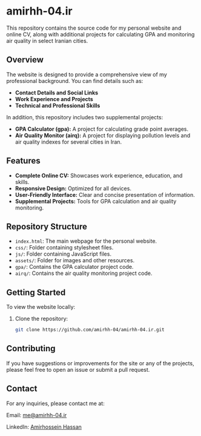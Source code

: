 # amirhh-04.ir

This repository contains the source code for my personal website and online CV, along with additional projects for calculating GPA and monitoring air quality in select Iranian cities.

## Overview

The website is designed to provide a comprehensive view of my professional background. You can find details such as:
- **Contact Details and Social Links**
- **Work Experience and Projects**
- **Technical and Professional Skills**

In addition, this repository includes two supplemental projects:
- **GPA Calculator (gpa):** A project for calculating grade point averages.
- **Air Quality Monitor (airq):** A project for displaying pollution levels and air quality indexes for several cities in Iran.

## Features

- **Complete Online CV:** Showcases work experience, education, and skills.
- **Responsive Design:** Optimized for all devices.
- **User-Friendly Interface:** Clear and concise presentation of information.
- **Supplemental Projects:** Tools for GPA calculation and air quality monitoring.

## Repository Structure

- `index.html`: The main webpage for the personal website.
- `css/`: Folder containing stylesheet files.
- `js/`: Folder containing JavaScript files.
- `assets/`: Folder for images and other resources.
- `gpa/`: Contains the GPA calculator project code.
- `airq/`: Contains the air quality monitoring project code.

## Getting Started

To view the website locally:
1. Clone the repository:
   ```bash
   git clone https://github.com/amirhh-04/amirhh-04.ir.git

## Contributing

If you have suggestions or improvements for the site or any of the projects, please feel free to open an issue or submit a pull request.

## Contact
For any inquiries, please contact me at:

Email: me@amirhh-04.ir

LinkedIn: <a href='https://www.linkedin.com/in/amirhossein-hassan/'>Amirhossein Hassan</a>
